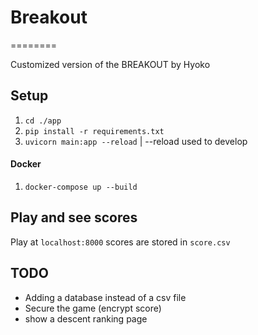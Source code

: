 # Breakout
========

Customized version of the BREAKOUT by Hyoko

## Setup

1. `cd ./app`
2. `pip install -r requirements.txt`
2. `uvicorn main:app --reload`  | --reload used to develop



#### Docker
 1. `docker-compose up --build`


## Play and see scores

Play at `localhost:8000`
scores are stored in `score.csv`



## TODO 
- Adding a database instead of a csv file
- Secure the game (encrypt score)
- show a descent ranking page
